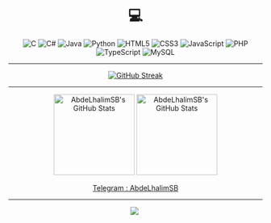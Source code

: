 
<div id="badges" align="center">
  
# 💻 
![C](https://img.shields.io/badge/c-%2300599C.svg?style=flat&logo=c&logoColor=white) ![C#](https://img.shields.io/badge/c%23-%23239120.svg?style=flat&logo=c-sharp&logoColor=white) ![Java](https://img.shields.io/badge/java-%23ED8B00.svg?style=flat&logo=java&logoColor=white) ![Python](https://img.shields.io/badge/python-3670A0?style=flat&logo=python&logoColor=ffdd54) ![HTML5](https://img.shields.io/badge/html5-%23E34F26.svg?style=flat&logo=html5&logoColor=white) ![CSS3](https://img.shields.io/badge/css3-%231572B6.svg?style=flat&logo=css3&logoColor=white) ![JavaScript](https://img.shields.io/badge/javascript-%23323330.svg?style=flat&logo=javascript&logoColor=%23F7DF1E) ![PHP](https://img.shields.io/badge/php-%23777BB4.svg?style=flat&logo=php&logoColor=white) ![TypeScript](https://img.shields.io/badge/typescript-%23007ACC.svg?style=flat&logo=typescript&logoColor=white) ![MySQL](https://img.shields.io/badge/mysql-%2300f.svg?style=flat&logo=mysql&logoColor=white)
<hr/>

[![GitHub Streak](https://streak-stats.demolab.com?user=AbdeLhalimSB&theme=gruvbox_duo&hide_border=true)](https://git.io/streak-stats)
</div>

<hr/>
<div align="center">
  <img height="160" alt="AbdeLhalimSB's GitHub Stats" src="https://github-readme-stats-git-masterrstaa-rickstaa.vercel.app/api?username=AbdeLhalimSB&show_icons=true&hide_border=true&title_color=FF6D28&text_color=A8E890&border_color=0c1a25&theme=transparent" />
  <img height="160"  alt="AbdeLhalimSB's GitHub Stats" src="https://github-readme-stats-git-masterrstaa-rickstaa.vercel.app/api/top-langs/?username=AbdeLhalimSB&layout=compact&hide_border=true&bg_color=ffffff00&title_color=FF6D28&text_color=A8E890" />
</div>

<div id="badges" align="center">

[Telegram : AbdeLhalimSB](https://t.me/AbdeLhalimSB) 

---
[![](https://visitcount.itsvg.in/api?id=AbdeLhalimSB&icon=0&color=12)](https://visitcount.itsvg.in) 

</div>

<!-- Proudly created with GPRM ( https://gprm.itsvg.in ) -->
